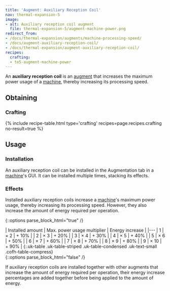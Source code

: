 ```yaml
---
title: 'Augment: Auxiliary Reception Coil'
nav: thermal-expansion-5
image:
- alt: Auxiliary reception coil augment
  file: thermal-expansion-5/augment-machine-power.png
redirect_from:
- /docs/thermal-expansion/augments/machine-processing-speed/
- /docs/augment-auxiliary-reception-coil/
- /docs/thermal-expansion/augment-auxiliary-reception-coil/
recipes:
  crafting:
  - te5-augment-machine-power
---
```


An **auxiliary reception coil** is an [augment](/docs/thermal-expansion-5/augments/) that increases
the maximum power usage of a [machine](/docs/thermal-expansion-5/machines/), thereby increasing its
processing speed.


Obtaining
---------

### Crafting
{% include recipe-table.html type='crafting' recipes=page.recipes.crafting no-result=true %}


Usage
-----

### Installation
An auxiliary reception coil can be installed in the Augmentation tab in a
[machine](/docs/thermal-expansion-5/machines/)'s GUI. It can be installed multiple times, stacking
its effects.

### Effects
Installed auxiliary reception coils increase a [machine](/docs/thermal-expansion-5/machines/)'s
maximum power usage, thereby increasing its processing speed. However, they also
increase the amount of energy required per operation.

{::options parse_block_html="true" /}
<div class="uk-overflow-container">
| Installed amount | Max. power usage multiplier | Energy increase |
|---
| 1 | × 2 | + 10% |
| 2 | × 3 | + 20% |
| 3 | × 4 | + 30% |
| 4 | × 5 | + 40% |
| 5 | × 6 | + 50% |
| 6 | × 7 | + 60% |
| 7 | × 8 | + 70% |
| 8 | × 9 | + 80% |
| 9 | × 10 | + 90% |
{:.uk-table .uk-table-striped .uk-table-condensed .uk-text-small .cofh-table-compress}
</div>
{::options parse_block_html="false" /}

If auxiliary reception coils are installed together with other augments that
increase the amount of energy required per operation, their energy increase
percentages are added together before being applied to the amount of energy.
